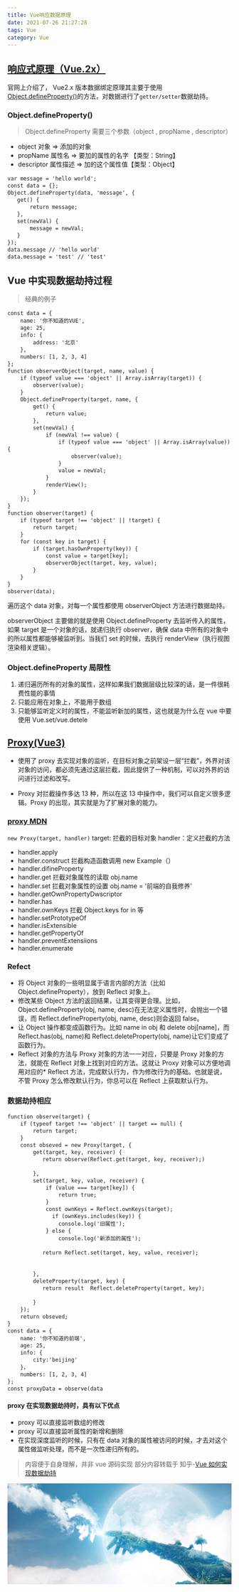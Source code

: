 ```yaml
---
title: Vue响应数据原理
date: 2021-07-26 21:27:28
tags: Vue
category: Vue
---
```


## [响应式原理（Vue.2x）](https://cn.vuejs.org/v2/guide/reactivity.html)

官网上介绍了， Vue2.x 版本数据绑定原理其主要于使用[Object.defineProperty()](https://developer.mozilla.org/zh-CN/docs/Web/JavaScript/Reference/Global_Objects/Object/defineProperty)的方法，对数据进行了`getter/setter`数据劫持。

### Object.defineProperty()

> Object.defineProperty 需要三个参数（object , propName , descriptor）

-   object 对象 => 添加的对象
-   propName 属性名 => 要加的属性的名字 【类型：String】
-   descriptor 属性描述 => 加的这个属性值【类型：Object】

```
var message = 'hello world';
const data = {};
Object.defineProperty(data, 'message', {
   get() {
       return message;
   },
   set(newVal) {
       message = newVal;
   }
});
data.message // 'hello world'
data.message = 'test' // 'test'
```

## Vue 中实现数据劫持过程

> 经典的例子

```
const data = {
    name: '你不知道的VUE',
    age: 25,
    info: {
        address: '北京'
    },
    numbers: [1, 2, 3, 4]
};
function observerObject(target, name, value) {
    if (typeof value === 'object' || Array.isArray(target)) {
        observer(value);
    }
    Object.defineProperty(target, name, {
        get() {
            return value;
        },
        set(newVal) {
            if (newVal !== value) {
                if (typeof value === 'object' || Array.isArray(value)) {
                    observer(value);
                }
                value = newVal;
            }
            renderView();
        }
    });
}
function observer(target) {
    if (typeof target !== 'object' || !target) {
        return target;
    }
    for (const key in target) {
        if (target.hasOwnProperty(key)) {
            const value = target[key];
            observerObject(target, key, value);
        }
    }
}
observer(data);
```

遍历这个 data 对象，对每一个属性都使用 observerObject 方法进行数据劫持。

observerObject 主要做的就是使用 Object.defineProperty 去监听传入的属性，如果 target 是一个对象的话，就递归执行 observer，确保 data 中所有的对象中的所以属性都能够被监听到。当我们 set 的时候，去执行 renderView（执行视图渲染相关逻辑）。

### Object.defineProperty 局限性

1.  递归遍历所有的对象的属性，这样如果我们数据层级比较深的话，是一件很耗费性能的事情
2.  只能应用在对象上，不能用于数组
3.  只能够监听定义时的属性，不能监听新加的属性，这也就是为什么在 vue 中要使用 Vue.set/vue.detele

## [Proxy(Vue3)](https://v3.cn.vuejs.org/guide/reactivity.html#proxy-vs-%E5%8E%9F%E5%A7%8B%E6%A0%87%E8%AF%86)

-   使用了 proxy 去实现对象的监听，在目标对象之前架设一层“拦截”，外界对该对象的访问，都必须先通过这层拦截，因此提供了一种机制，可以对外界的访问进行过滤和改写。

-   Proxy 对拦截操作多达 13 种，所以在这 13 中操作中，我们可以自定义很多逻辑。Proxy 的出现，其实就是为了扩展对象的能力。

### [proxy MDN](https://developer.mozilla.org/zh-CN/docs/Web/JavaScript/Reference/Global_Objects/Proxy)

`new Proxy(target, handler)`
target: 拦截的目标对象
handler：定义拦截的方法

-   handler.apply
-   handler.construct 拦截构造函数调用 new Example（）
-   handler.difineProperty
-   handler.get 拦截对象属性的读取 obj.name
-   handler.set 拦截对象属性的设置 obj.name = '前端的自我修养'
-   handler.getOwnPropertyDwscriptor
-   handler.has
-   handler.ownKeys 拦截 Object.keys for in 等
-   handler.setPrototypeOf
-   handler.isExtensible
-   handler.getPropertyOf
-   handler.preventExtensiions
-   handler.enumerate

### Refect

-   将 Object 对象的一些明显属于语言内部的方法（比如 Object.defineProperty），放到 Reflect 对象上。
-   修改某些 Object 方法的返回结果，让其变得更合理。比如，Object.defineProperty(obj, name, desc)在无法定义属性时，会抛出一个错误，而 Reflect.defineProperty(obj, name, desc)则会返回 false。
-   让 Object 操作都变成函数行为。比如 name in obj 和 delete obj[name]，而 Reflect.has(obj, name)和 Reflect.deleteProperty(obj, name)让它们变成了函数行为。
-   Reflect 对象的方法与 Proxy 对象的方法一一对应，只要是 Proxy 对象的方法，就能在 Reflect 对象上找到对应的方法。这就让 Proxy 对象可以方便地调用对应的\* Reflect 方法，完成默认行为，作为修改行为的基础。也就是说，不管 Proxy 怎么修改默认行为，你总可以在 Reflect 上获取默认行为。

### 数据劫持相应

```
function observe(target) {
    if (typeof target !== 'object' || target == null) {
        return target;
    }
    const obseved = new Proxy(target, {
        get(target, key, receiver) {
           return observe(Reflect.get(target, key, receiver);)

        },
        set(target, key, value, receiver) {
            if (value === target[key]) {
                return true;
            }
            const ownKeys = Reflect.ownKeys(target);
              if (ownKeys.includes(key)) {
                console.log('旧属性');
            } else {
                console.log('新添加的属性');

           return Reflect.set(target, key, value, receiver);


        },
        deleteProperty(target, key) {
           return result  Reflect.deleteProperty(target, key);

        }
    });
    return obseved;
}
const data = {
    name: '你不知道的前端',
    age: 25,
    info: {
        city:'beijing'
    }，
    numbers: [1, 2, 3, 4]
};
const proxyData = observe(data
```

#### proxy 在实现数据劫持时，具有以下优点

-   proxy 可以直接监听数组的修改
-   proxy 可以直接监听属性的新增和删除
-   在实现深度监听的时候，只有在 data 对象的属性被访问的时候，才去对这个属性做监听处理，而不是一次性递归所有的。

> 内容便于自身理解，并非 vue 源码实现
> 部分内容转载于 知乎-[Vue 如何实现数据劫持](https://zhuanlan.zhihu.com/p/111591503)

![BG图片](/img/1.jpg)
